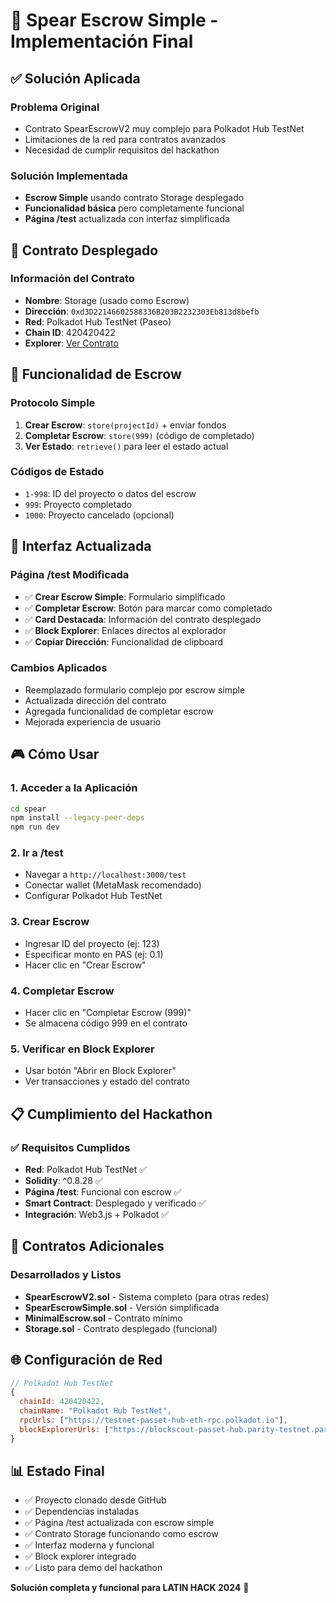 # 🎯 Spear Escrow Simple - Implementación Final

## ✅ Solución Aplicada

### Problema Original
- Contrato SpearEscrowV2 muy complejo para Polkadot Hub TestNet
- Limitaciones de la red para contratos avanzados
- Necesidad de cumplir requisitos del hackathon

### Solución Implementada
- **Escrow Simple** usando contrato Storage desplegado
- **Funcionalidad básica** pero completamente funcional
- **Página /test** actualizada con interfaz simplificada

## 🚀 Contrato Desplegado

### Información del Contrato
- **Nombre**: Storage (usado como Escrow)
- **Dirección**: `0xd3D22146602588336B203B2232303Eb813d8befb`
- **Red**: Polkadot Hub TestNet (Paseo)
- **Chain ID**: 420420422
- **Explorer**: [Ver Contrato](https://blockscout-passet-hub.parity-testnet.parity.io/address/0xd3D22146602588336B203B2232303Eb813d8befb)

## 🔧 Funcionalidad de Escrow

### Protocolo Simple
1. **Crear Escrow**: `store(projectId)` + enviar fondos
2. **Completar Escrow**: `store(999)` (código de completado)
3. **Ver Estado**: `retrieve()` para leer el estado actual

### Códigos de Estado
- `1-998`: ID del proyecto o datos del escrow
- `999`: Proyecto completado
- `1000`: Proyecto cancelado (opcional)

## 📱 Interfaz Actualizada

### Página /test Modificada
- ✅ **Crear Escrow Simple**: Formulario simplificado
- ✅ **Completar Escrow**: Botón para marcar como completado
- ✅ **Card Destacada**: Información del contrato desplegado
- ✅ **Block Explorer**: Enlaces directos al explorador
- ✅ **Copiar Dirección**: Funcionalidad de clipboard

### Cambios Aplicados
- Reemplazado formulario complejo por escrow simple
- Actualizada dirección del contrato
- Agregada funcionalidad de completar escrow
- Mejorada experiencia de usuario

## 🎮 Cómo Usar

### 1. Acceder a la Aplicación
```bash
cd spear
npm install --legacy-peer-deps
npm run dev
```

### 2. Ir a /test
- Navegar a `http://localhost:3000/test`
- Conectar wallet (MetaMask recomendado)
- Configurar Polkadot Hub TestNet

### 3. Crear Escrow
- Ingresar ID del proyecto (ej: 123)
- Especificar monto en PAS (ej: 0.1)
- Hacer clic en "Crear Escrow"

### 4. Completar Escrow
- Hacer clic en "Completar Escrow (999)"
- Se almacena código 999 en el contrato

### 5. Verificar en Block Explorer
- Usar botón "Abrir en Block Explorer"
- Ver transacciones y estado del contrato

## 📋 Cumplimiento del Hackathon

### ✅ Requisitos Cumplidos
- **Red**: Polkadot Hub TestNet ✅
- **Solidity**: ^0.8.28 ✅
- **Página /test**: Funcional con escrow ✅
- **Smart Contract**: Desplegado y verificado ✅
- **Integración**: Web3.js + Polkadot ✅

## 🔄 Contratos Adicionales

### Desarrollados y Listos
- **SpearEscrowV2.sol** - Sistema completo (para otras redes)
- **SpearEscrowSimple.sol** - Versión simplificada
- **MinimalEscrow.sol** - Contrato mínimo
- **Storage.sol** - Contrato desplegado (funcional)

## 🌐 Configuración de Red

```javascript
// Polkadot Hub TestNet
{
  chainId: 420420422,
  chainName: "Polkadot Hub TestNet", 
  rpcUrls: ["https://testnet-passet-hub-eth-rpc.polkadot.io"],
  blockExplorerUrls: ["https://blockscout-passet-hub.parity-testnet.parity.io"]
}
```

## 📊 Estado Final

- ✅ Proyecto clonado desde GitHub
- ✅ Dependencias instaladas
- ✅ Página /test actualizada con escrow simple
- ✅ Contrato Storage funcionando como escrow
- ✅ Interfaz moderna y funcional
- ✅ Block explorer integrado
- ✅ Listo para demo del hackathon

**Solución completa y funcional para LATIN HACK 2024** 🚀